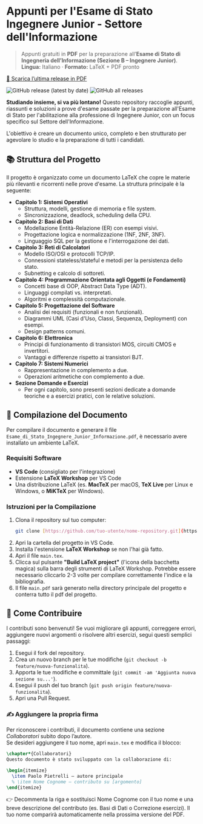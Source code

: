 # Appunti per l'Esame di Stato Ingegnere Junior - Settore dell'Informazione

> Appunti gratuiti in **PDF** per la preparazione all’**Esame di Stato di Ingegneria dell’Informazione (Sezione B – Ingegnere Junior)**.  
> **Lingua:** Italiano · **Formato:** LaTeX + PDF pronto

[📄 Scarica l’ultima release in PDF](https://github.com/Pablo-gitub/esame-di-stato-ingegneria-informazione-appunti-pdf/releases/latest/download/main.pdf)

![GitHub release (latest by date)](https://img.shields.io/github/v/release/Pablo-gitub/esame-di-stato-ingegneria-informazione-appunti-pdf?display_name=tag)
![GitHub all releases](https://img.shields.io/github/downloads/Pablo-gitub/esame-di-stato-ingegneria-informazione-appunti-pdf/total)


**Studiando insieme, si va più lontano!** Questo repository raccoglie appunti, riassunti e soluzioni a prove d'esame passate per la preparazione all'Esame di Stato per l'abilitazione alla professione di Ingegnere Junior, con un focus specifico sul Settore dell'Informazione.

L'obiettivo è creare un documento unico, completo e ben strutturato per agevolare lo studio e la preparazione di tutti i candidati.

## 📚 Struttura del Progetto

Il progetto è organizzato come un documento LaTeX che copre le materie più rilevanti e ricorrenti nelle prove d'esame. La struttura principale è la seguente:

* **Capitolo 1: Sistemi Operativi**
    * Struttura, modelli, gestione di memoria e file system.
    * Sincronizzazione, deadlock, scheduling della CPU.
* **Capitolo 2: Basi di Dati**
    * Modellazione Entità-Relazione (ER) con esempi visivi.
    * Progettazione logica e normalizzazione (1NF, 2NF, 3NF).
    * Linguaggio SQL per la gestione e l'interrogazione dei dati.
* **Capitolo 3: Reti di Calcolatori**
    * Modello ISO/OSI e protocolli TCP/IP.
    * Connessioni stateless/stateful e metodi per la persistenza dello stato.
    * Subnetting e calcolo di sottoreti.
* **Capitolo 4: Programmazione Orientata agli Oggetti (e Fondamenti)**
    * Concetti base di OOP, Abstract Data Type (ADT).
    * Linguaggi compilati vs. interpretati.
    * Algoritmi e complessità computazionale.
* **Capitolo 5: Progettazione del Software**
    * Analisi dei requisiti (funzionali e non funzionali).
    * Diagrammi UML (Casi d'Uso, Classi, Sequenza, Deployment) con esempi.
    * Design patterns comuni.
* **Capitolo 6: Elettronica**
    * Principi di funzionamento di transistori MOS, circuiti CMOS e invertitori.
    * Vantaggi e differenze rispetto ai transistori BJT.
* **Capitolo 7: Sistemi Numerici**
    * Rappresentazione in complemento a due.
    * Operazioni aritmetiche con complemento a due.
* **Sezione Domande e Esercizi**
    * Per ogni capitolo, sono presenti sezioni dedicate a domande teoriche e a esercizi pratici, con le relative soluzioni.

## 🚀 Compilazione del Documento

Per compilare il documento e generare il file `Esame_di_Stato_Ingegnere_Junior_Informazione.pdf`, è necessario avere installato un ambiente LaTeX.

### Requisiti Software

* **VS Code** (consigliato per l'integrazione)
* Estensione **LaTeX Workshop** per VS Code
* Una distribuzione LaTeX (es. **MacTeX** per macOS, **TeX Live** per Linux e Windows, o **MiKTeX** per Windows).

### Istruzioni per la Compilazione

1.  Clona il repository sul tuo computer:
    ```bash
    git clone [https://github.com/tuo-utente/nome-repository.git](https://github.com/tuo-utente/nome-repository.git)
    ```
2.  Apri la cartella del progetto in VS Code.
3.  Installa l'estensione **LaTeX Workshop** se non l'hai già fatto.
4.  Apri il file `main.tex`.
5.  Clicca sul pulsante **"Build LaTeX project"** (l'icona della bacchetta magica) sulla barra degli strumenti di LaTeX Workshop. Potrebbe essere necessario cliccarlo 2-3 volte per compilare correttamente l'indice e la bibliografia.
6.  Il file `main.pdf` sarà generato nella directory principale del progetto e conterra tutto il pdf del progetto.

## 🤝 Come Contribuire

I contributi sono benvenuti! Se vuoi migliorare gli appunti, correggere errori, aggiungere nuovi argomenti o risolvere altri esercizi, segui questi semplici passaggi:

1.  Esegui il fork del repository.
2.  Crea un nuovo branch per le tue modifiche (`git checkout -b feature/nuova-funzionalita`).
3.  Apporta le tue modifiche e committale (`git commit -am 'Aggiunta nuova sezione su...'`).
4.  Esegui il push del tuo branch (`git push origin feature/nuova-funzionalita`).
5.  Apri una Pull Request.

### ✍️ Aggiungere la propria firma

Per riconoscere i contributi, il documento contiene una sezione *Collaboratori* subito dopo l’autore.  
Se desideri aggiungere il tuo nome, apri `main.tex` e modifica il blocco:

```latex
\chapter*{Collaboratori}
Questo documento è stato sviluppato con la collaborazione di:

\begin{itemize}
  \item Paolo Pietrelli – autore principale
  % \item Nome Cognome – contributo su [argomento]
\end{itemize}
```

👉 Decommenta la riga e sostituisci Nome Cognome con il tuo nome e una breve descrizione del contributo (es. Basi di Dati o Correzione esercizi).
Il tuo nome comparirà automaticamente nella prossima versione del PDF.
